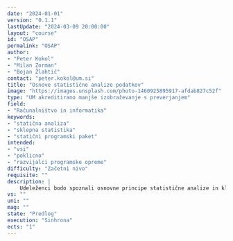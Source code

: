 ```yaml
---
date: "2024-01-01" 
version: "0.1.1"
lastUpdate: "2024-03-09 20:00:00"
layout: "course"
id: "OSAP"
permalink: "OSAP"
author:
- "Peter Kokol"
- "Milan Zorman"
- "Bojan Žlahtič"
contact: "peter.kokol@um.si"
title: "Osnove statistične analize podatkov"
image: "https://images.unsplash.com/photo-1460925895917-afdab827c52f"
type: "UM akreditirano manjše izobraževanje s preverjanjem"
field:
- "Računalništvo in informatika"
keywords:
- "statična analiza"
- "sklepna statistika"
- "statični programski paket"
intended:
- "vsi"
- "poklicno"
- "razvijalci programske opreme"
difficulty: "Začetni nivo"
requisite: ""
description: |
    Udeleženci bodo spoznali osnovne principe statistične analize in klasično sklepno statistiko. V okviru osnov bodo spoznali teorijo verjetnosti, klasične  statistične definicije, pravila verjetnosti, verjetnostne porazdelitve kot so binomska, normalna in multivariatna. V okviru klasične sklepno statistike bodo spoznali vzorčenje,  ocenjevanje parametrov in preizkušanje statističnih domnev. Naveden pojme in principe bodo preskusili na praktičnih primerih z uporabo statističnega programskega paketa.
vs: ""
uni: ""
mag: ""
state: "Predlog"
execution: "Sinhrona"
ects: "1"
---
```


